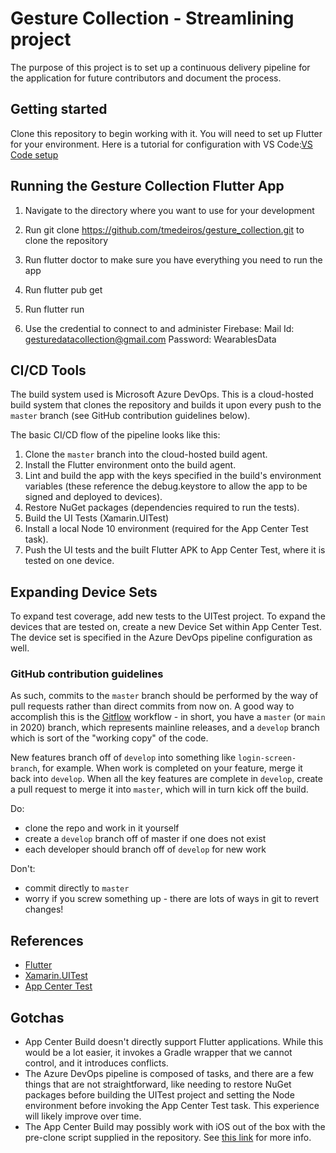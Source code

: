 # Gesture Collection - Streamlining project

The purpose of this project is to set up a continuous delivery pipeline for the application for future contributors and document the process. 

## Getting started
Clone this repository to begin working with it. You will need to set up Flutter for your environment. Here is a tutorial for configuration with VS Code:[VS Code setup](https://flutter.dev/docs/development/tools/vs-code])

## Running the Gesture Collection Flutter App

1) Navigate to the directory where you want to use for your development

2) Run git clone https://github.com/tmedeiros/gesture_collection.git to clone the repository

3) Run flutter doctor to make sure you have everything you need to run the app

4) Run flutter pub get

5) Run flutter run

6) Use the credential to connect to and administer Firebase:
    Mail Id: gesturedatacollection@gmail.com 
    Password: WearablesData

## CI/CD Tools
The build system used is Microsoft Azure DevOps. This is a cloud-hosted build system that clones the repository and builds it upon every push to the `master` branch (see GitHub contribution guidelines below).

The basic CI/CD flow of the pipeline looks like this:
1. Clone the `master` branch into the cloud-hosted build agent.
2. Install the Flutter environment onto the build agent.
3. Lint and build the app with the keys specified in the build's environment variables (these reference the debug.keystore to allow the app to be signed and deployed to devices).
4. Restore NuGet packages (dependencies required to run the tests).
5. Build the UI Tests (Xamarin.UITest)
6. Install a local Node 10 environment (required for the App Center Test task).
7. Push the UI tests and the built Flutter APK to App Center Test, where it is tested on one device. 

## Expanding Device Sets
To expand test coverage, add new tests to the UITest project. To expand the devices that are tested on, create a new Device Set within App Center Test. The device set is specified in the Azure DevOps pipeline configuration as well. 

### GitHub contribution guidelines
As such, commits to the `master` branch should be performed by the way of pull requests rather than direct commits from now on. A good way to accomplish this is the [Gitflow](https://www.atlassian.com/git/tutorials/comparing-workflows/gitflow-workflow#:~:text=Gitflow%20Workflow%20is%20a%20Git,designed%20around%20the%20project%20release.) workflow - in short, you have a `master` (or `main` in 2020) branch, which represents mainline releases, and a `develop` branch which is sort of the "working copy" of the code. 

New features branch off of `develop` into something like `login-screen-branch`, for example. When work is completed on your feature, merge it back into `develop`. When all the key features are complete in `develop`, create a pull request to merge it into `master`, which will in turn kick off the build. 

Do:
- clone the repo and work in it yourself
- create a `develop` branch off of master if one does not exist
- each developer should branch off of `develop` for new work

Don't:
- commit directly to `master`
- worry if you screw something up - there are lots of ways in git to revert changes!

## References
* [Flutter](https://flutter.dev/docs/development/tools/vs-code)
* [Xamarin.UITest](https://docs.microsoft.com/en-us/appcenter/test-cloud/frameworks/uitest/)
* [App Center Test](https://docs.microsoft.com/en-us/appcenter/test-cloud/)

## Gotchas
- App Center Build doesn't directly support Flutter applications. While this would be a lot easier, it invokes a Gradle wrapper that we cannot control, and it introduces conflicts. 
- The Azure DevOps pipeline is composed of tasks, and there are a few things that are not straightforward, like needing to restore NuGet packages before building the UITest project and setting the Node environment before invoking the App Center Test task. This experience will likely improve over time. 
- The App Center Build may possibly work with iOS out of the box with the pre-clone script supplied in the repository. See [this link](https://buildflutter.com/deploying-flutter-apps-via-appcenter/) for more info. 



